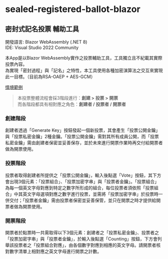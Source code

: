 ﻿# sealed-registered-ballot-blazor
## 密封式記名投票 輔助工具  
開發語言: Blazor WebAssembly (.NET 8)  
IDE: Visual Studio 2022 Community
  
本App是以Blazor WebAssembly實作之投票輔助工具，工具獨立且不紀載其實際投票內容。  
為實現「密封過程」與「記名」之特性，本工具使用各種加密演算法之交互來實現此一目標。（目前為RSA-OAEP + AES-GCM）
  
[情境範例](https://github.com/andyciu/sealed-registered-ballot-blazor/wiki/%E6%83%85%E5%A2%83%E7%AF%84%E4%BE%8B)
  
> 本投票整體流程會採3階段進行：**創建 > 投票 > 開票**   
> 而各階段都具有相對應之角色：**創建者 / 投票者 / 開票者**

### 創建階段
創建者透過「Generate Key」按鈕發起一個新投票，其會產生「投票公開金鑰」與「投票私密金鑰」2種金鑰。「投票公開金鑰」需對其所有成員公開，而「投票私密金鑰」需由創建者保密並妥善保存，並於未來進行開票作業時再交付給開票者做為開票使用。

### 投票階段
投票者取得創建者所提供之「投票公開金鑰」，輸入後點選「Vote」按鈕，其下方會出現3個元素：「投票組合」、「投票加密字串」與「投票者金鑰」。「投票組合」為每一個英文字母對應到特定之數字所形成的組合，每位投票者須依照「投票組合」中其英文字母選項對應之數字進行投票，並需將「投票加密字串」於投票時一併交付；「投票者金鑰」需由投票者保密並妥善保管，並只在開票之時才提供給開票者做為開票使用。

### 開票階段
開票者於點票時一共需取得以下3個元素：創建者之「投票私密金鑰」、投票者之「投票加密字串」與「投票者金鑰」，於輸入後點選「Counting」按鈕，下方會列舉該投票者之「投票組合對應」，由各個數字對應到相應的英文字母。請開票者核對數字清單上相對應之英文字母進行開票之計數。